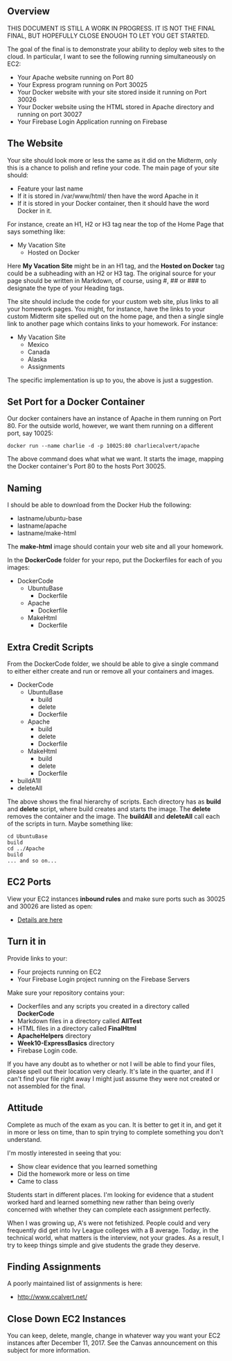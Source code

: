 ## Overview

THIS DOCUMENT IS STILL A WORK IN PROGRESS. IT IS NOT THE FINAL FINAL, BUT HOPEFULLY CLOSE ENOUGH TO LET YOU GET STARTED.

The goal of the final is to demonstrate your ability to deploy web sites to the cloud. In particular, I want to see the following running simultaneously on EC2:

- Your Apache website running on Port 80
- Your Express program running on Port 30025
- Your Docker website with your site stored inside it running on Port 30026
- Your Docker website using the HTML stored in Apache directory and running on port 30027
- Your Firebase Login Application running on Firebase

## The Website

Your site should look more or less the same as it did on the Midterm, only this is a chance to polish and refine your code. The main page of your site should:

- Feature your last name
- If it is stored in /var/www/html/ then have the word Apache in it
- If it is stored in your Docker container, then it should have the word Docker in it.

For instance, create an H1, H2 or H3 tag near the top of the Home Page that says something like:

- My Vacation Site
  - Hosted on Docker

Here **My Vacation Site** might be in an H1 tag, and the **Hosted on Docker** tag could be a subheading with an H2 or H3 tag. The original source for your page should be written in Markdown, of course, using #, ## or ### to designate the type of your Heading tags.

The site should include the code for your custom web site, plus links to all your homework pages. You might, for instance, have the links to your custom Midterm site spelled out on the home page, and then a single single link to another page which contains links to your homework. For instance:

- My Vacation Site
  - Mexico
  - Canada
  - Alaska
  - Assignments

The specific implementation is up to you, the above is just a suggestion.

## Set Port for a Docker Container

Our docker containers have an instance of Apache in them running on Port 80. For the outside world, however, we want them running on a different port, say 10025:

    docker run --name charlie -d -p 10025:80 charliecalvert/apache

The above command does what what we want. It starts the image, mapping the Docker container's Port 80 to the hosts Port 30025.    

## Naming

I should be able to download from the Docker Hub the following:

- lastname/ubuntu-base
- lastname/apache
- lastname/make-html

The **make-html** image should contain your web site and all your homework.

In the **DockerCode** folder for your repo, put the Dockerfiles for each of you images:

- DockerCode
  - UbuntuBase
    - Dockerfile
  - Apache
    - Dockerfile
  - MakeHtml
    - Dockerfile

## Extra Credit Scripts

From the DockerCode folder, we should be able to give a single command to either either create and run or remove all your containers and images.

- DockerCode
  - UbuntuBase
    - build
    - delete
    - Dockerfile
  - Apache
    - build
    - delete
    - Dockerfile
  - MakeHtml
    - build
    - delete
    - Dockerfile
- buildA1ll
- deleteAll

The above shows the final hierarchy of scripts. Each directory has as **build** and **delete** script, where build creates and starts the image. The **delete** removes the container and the image. The **buildAll** and **deleteAll** call each of the scripts in turn. Maybe something like:

    cd UbuntuBase
    build
    cd ../Apache
    build
    ... and so on...

## EC2 Ports

View your EC2 instances **inbound rules** and make sure ports such as 30025 and 30026 are listed as open:

- [Details are here][ecsg]

## Turn it in

Provide links to your:

- Four projects running on EC2
- Your Firebase Login project running on the Firebase Servers

Make sure your repository contains your:

- Dockerfiles and any scripts you created in a directory called **DockerCode**
- Markdown files in a directory called **AllTest**
- HTML files in a directory called **FinalHtml**
- **ApacheHelpers** directory
- **Week10-ExpressBasics** directory
- Firebase Login code.

If you have any doubt as to whether or not I will be able to find your files, please spell out their location very clearly. It's late in the quarter, and if I can't find your file right away I might just assume they were not created or not assembled for the final.

## Attitude

Complete as much of the exam as you can. It is better to get it in, and get it in more or less on time, than to spin trying to complete something you don't understand.

I'm mostly interested in seeing that you:

- Show clear evidence that you learned something
- Did the homework more or less on time
- Came to class

Students start in different places. I'm looking for evidence that a student worked hard and learned something new rather than being overly concerned with whether they can complete each assignment perfectly.

When I was growing up, A's were not fetishized. People could and very frequently did get into Ivy League colleges with a B average. Today, in the technical world, what matters is the interview, not your grades. As a result, I try to keep things simple and give students the grade they deserve.

## Finding Assignments

A poorly maintained list of assignments is here:

- <http://www.ccalvert.net/>

## Close Down EC2 Instances

You can keep, delete, mangle, change in whatever way you want your EC2 instances after December 11, 2017. See the Canvas announcement on this subject for more information.

[ecsg]:http://www.ccalvert.net/books/CloudNotes/Assignments/Ec2GetStarted.html#step-04-b-security-groups
